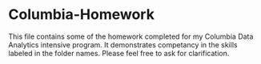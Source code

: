 # Columbia-Homework

This file contains some of the homework completed for my Columbia Data Analytics intensive program. It demonstrates competancy in the skills labeled in the folder names. Please feel free to ask for clarification. 
